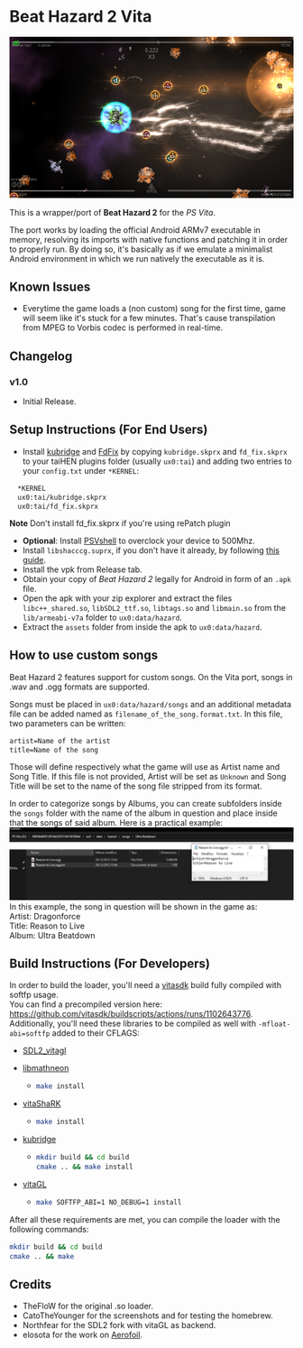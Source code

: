# Beat Hazard 2 Vita

<p align="center"><img src="./screenshots/game.png"></p>

This is a wrapper/port of <b>Beat Hazard 2</b> for the *PS Vita*.

The port works by loading the official Android ARMv7 executable in memory, resolving its imports with native functions and patching it in order to properly run.
By doing so, it's basically as if we emulate a minimalist Android environment in which we run natively the executable as it is.

## Known Issues

- Everytime the game loads a (non custom) song for the first time, game will seem like it's stuck for a few minutes. That's cause transpilation from MPEG to Vorbis codec is performed in real-time.

## Changelog

### v1.0

- Initial Release.

## Setup Instructions (For End Users)

- Install [kubridge](https://github.com/TheOfficialFloW/kubridge/releases/) and [FdFix](https://github.com/TheOfficialFloW/FdFix/releases/) by copying `kubridge.skprx` and `fd_fix.skprx` to your taiHEN plugins folder (usually `ux0:tai`) and adding two entries to your `config.txt` under `*KERNEL`:
  
```
  *KERNEL
  ux0:tai/kubridge.skprx
  ux0:tai/fd_fix.skprx
```

**Note** Don't install fd_fix.skprx if you're using rePatch plugin

- **Optional**: Install [PSVshell](https://github.com/Electry/PSVshell/releases) to overclock your device to 500Mhz.
- Install `libshacccg.suprx`, if you don't have it already, by following [this guide](https://samilops2.gitbook.io/vita-troubleshooting-guide/shader-compiler/extract-libshacccg.suprx).
- Install the vpk from Release tab.
- Obtain your copy of *Beat Hazard 2* legally for Android in form of an `.apk` file.
- Open the apk with your zip explorer and extract the files `libc++_shared.so`, `libSDL2_ttf.so`, `libtags.so` and `libmain.so` from the `lib/armeabi-v7a` folder to `ux0:data/hazard`. 
- Extract the `assets` folder from inside the apk to `ux0:data/hazard`. 

## How to use custom songs

Beat Hazard 2 features support for custom songs. On the Vita port, songs in .wav and .ogg formats are supported.

Songs must be placed in `ux0:data/hazard/songs` and an additional metadata file can be added named as `filename_of_the_song.format.txt`. In this file, two parameters can be written:
```
artist=Name of the artist
title=Name of the song
```
Those will define respectively what the game will use as Artist name and Song Title. If this file is not provided, Artist will be set as `Unknown` and Song Title will be set to the name of the song file stripped from its format.

In order to categorize songs by Albums, you can create subfolders inside the `songs` folder with the name of the album in question and place inside that the songs of said album.
Here is a practical example:
<img src="./custom_songs.png">
In this example, the song in question will be shown in the game as:<br>
Artist: Dragonforce<br>
Title: Reason to Live<br>
Album: Ultra Beatdown

## Build Instructions (For Developers)

In order to build the loader, you'll need a [vitasdk](https://github.com/vitasdk) build fully compiled with softfp usage.  
You can find a precompiled version here: https://github.com/vitasdk/buildscripts/actions/runs/1102643776.  
Additionally, you'll need these libraries to be compiled as well with `-mfloat-abi=softfp` added to their CFLAGS:

- [SDL2_vitagl](https://github.com/Northfear/SDL/tree/vitagl)

- [libmathneon](https://github.com/Rinnegatamante/math-neon)

  - ```bash
    make install
    ```

- [vitaShaRK](https://github.com/Rinnegatamante/vitaShaRK)

  - ```bash
    make install
    ```

- [kubridge](https://github.com/TheOfficialFloW/kubridge)

  - ```bash
    mkdir build && cd build
    cmake .. && make install
    ```

- [vitaGL](https://github.com/Rinnegatamante/vitaGL)

  - ````bash
    make SOFTFP_ABI=1 NO_DEBUG=1 install
    ````

After all these requirements are met, you can compile the loader with the following commands:

```bash
mkdir build && cd build
cmake .. && make
```

## Credits

- TheFloW for the original .so loader.
- CatoTheYounger for the screenshots and for testing the homebrew.
- Northfear for the SDL2 fork with vitaGL as backend.
- elosota for the work on [Aerofoil](https://github.com/elasota/Aerofoil).
